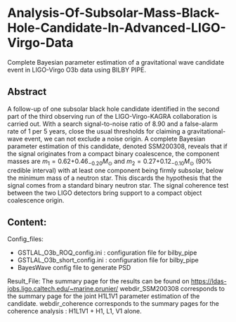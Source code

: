 # Analysis-Of-Subsolar-Mass-Black-Hole-Candidate-In-Advanced-LIGO-Virgo-Data
Complete Bayesian parameter estimation of a gravitational wave candidate event in LIGO-Virgo O3b data using BILBY PIPE. 

## Abstract 

A follow-up of one subsolar black hole candidate identified in the second part of the third observing run of the LIGO-Virgo-KAGRA collaboration is carried out. With a search signal-to-noise ratio of $8.90$ and a false-alarm rate of 1 per 5 years, close the usual thresholds for claiming a gravitational-wave event, we can not exclude a noise origin. A complete Bayesian parameter estimation of this candidate, denoted SSM200308, reveals that if the signal originates from a compact binary coalescence, the component masses are $m_1= 0.62 {+0.46}_{- 0.20} M_{\odot}$ and $m_2 = 0.27{+0.12}_{-0.10} M_{\odot}$ (90\% credible interval) with at least one component being firmly subsolar, below the minimum mass of a neutron star.  This discards the hypothesis that the signal comes from a standard binary neutron star. The signal coherence test between the two LIGO detectors bring support to a compact object coalescence origin. 

## Content: 

Config_files:
  - GSTLAL_O3b_ROQ_config.ini : configuration file for bilby_pipe
  - GSTLAL_O3b_short_config.ini : configuration file for bilby_pipe
  - BayesWave config file to generate PSD

Result_File: 
The summary page for the results can be found on https://ldas-jobs.ligo.caltech.edu/~marine.prunier/
webdir_SSM200308 corresponds to the summary page for the joint H1L1V1 parameter estimation of the candidate. 
webdir_coherence corresponds to the summary pages for the coherence analysis : H1L1V1 + H1, L1, V1 alone. 
